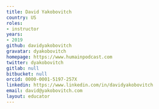 ```yaml
---
title: David Yakobovitch
country: US
roles:
- instructor
years:
- 2019
github: davidyakobovitch
gravatar: dyakobovitch
homepage: https://www.humainpodcast.com
twitter: dyakobovitch
gitlab: null
bitbucket: null
orcid: 0000-0001-5197-257X
linkedin: https://www.linkedin.com/in/davidyakobovitch
email: david@yakobovitch.com
layout: educator
---
```


